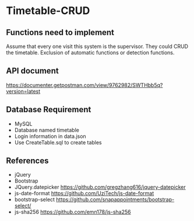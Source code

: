 # Timetable-CRUD

## Functions need to implement

Assume that every one visit this system is the supervisor. They could CRUD the timetable.
Exclusion of automatic functions or detection functions.

## API document

https://documenter.getpostman.com/view/9762982/SWTHbb5q?version=latest

## Database Requirement

- MySQL
- Database named timetable
- Login information in data.json
- Use CreateTable.sql to create tables

## References

- jQuery
- Bootstrap
- JQuery.datepicker https://github.com/gregzhang616/jquery-datepicker
- js-date-format https://github.com/UziTech/js-date-format
- bootstrap-select https://github.com/snapappointments/bootstrap-select/
- js-sha256 https://github.com/emn178/js-sha256
